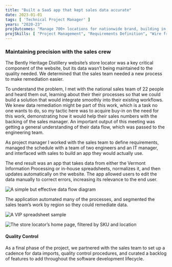 ```yaml
---
title: "Built a SaaS app that kept sales data accurate"
date: 2023-01-01
tags: [ 'Technical Project Manager' ]
years: "2020-23"
projOutcomes: "Manage 700+ locations for nationwide brand, building in ease of use such as automatic segmented data for sales team to manage workload."
projSkills: [ "Project Management", "Requirements Definition", "Wire framing", "Flow Diagramming", "Communication", "Stakeholder Management", "Task Management", "Quality Control"  ]
---
```


### Maintaining precision with the sales crew

The Bently Heritage Distillery website&rsquo;s store locator was a key critical component of the website, but its data wasn&rsquo;t being maintained to the quality needed. We determined that the sales team needed a new process to make remediation easier. 

To understand the problem, I met with the national sales team of 22 people and heard them out, learning about their their processes so that we could build a solution that would integrate smoothly into their existing workflows. We knew data remediation might be part of this work, which is a task no one wants to do, so my tactic here was to acquire buy-in on the need for this work, demonstrating how it would help their sales numbers with the backing of the sales manager. An important output of this meeting was getting a general understanding of their data flow, which was passed to the engineering team. 

As project manager I worked with the sales team to define requirements, managed the schedule with a team of two engineers and an IT manager, and interfaced with sales to build an app they would actually use. 

The end result was an app that takes data from either the Vermont Information Processing or in-house spreadsheets, normalizes it, and then updates automatically on the website. The app allowed users to edit the data manually to correct errors, increasing its relevance to the end user. 

![A simple but effective data flow diagram](/locator-data-flow-diagram.webp)

The application automated many of the processes, and segmented the sales team&rsquo;s work by region so they could remediate data.

![A VIP spreadsheet sample](/vip-spreadsheet-sample.webp)

![The store locator&rsquo;s home page, filtered by SKU and location](/store-locator-app-overview.webp)

#### Quality Control

As a final phase of the project, we partnered with the sales team to set up a cadence for data imports, quality control procedures, and curated a backlog of features to add throughout the software development lifecycle.

